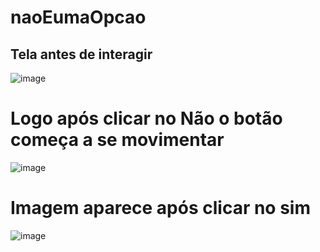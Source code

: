 # naoEumaOpcao

## Tela antes de interagir 

![image](https://user-images.githubusercontent.com/101062400/236469597-370c5bd4-32ba-48e2-81c7-9725d530e489.png)

# Logo após clicar no Não o botão começa a se movimentar

![image](https://user-images.githubusercontent.com/101062400/236469815-242d1f1d-1b38-4590-a1ae-d2237190e341.png)

# Imagem aparece após clicar no sim

![image](https://user-images.githubusercontent.com/101062400/236469935-d900fca4-9b0c-4b6a-abac-76aeca4cf733.png)
